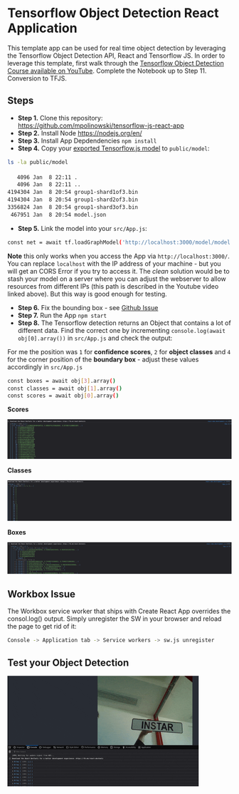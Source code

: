 # Tensorflow Object Detection React Application

This template app can be used for real time object detection by leveraging the Tensorflow Object Detection API, React and Tensorflow JS. In order to leverage this template, first walk through the [Tensorflow Object Detection Course available on YouTube](https://www.youtube.com/c/nicholasrenotte). Complete the Notebook up to Step 11. Conversion to TFJS.

## Steps

* __Step 1.__ Clone this repository: https://github.com/mpolinowski/tensorflow-js-react-app
* __Step 2.__ Install Node https://nodejs.org/en/
* __Step 3.__ Install App Depdendencies `npm install`
* __Step 4.__ Copy your [exported Tensorflow.js model](https://mpolinowski.github.io/devnotes/2021-11-11--tensorflow-crash-course-part-iv) to `public/model`:


```bash
ls -la public/model

   4096 Jan  8 22:11 .
   4096 Jan  8 22:11 ..
4194304 Jan  8 20:54 group1-shard1of3.bin
4194304 Jan  8 20:54 group1-shard2of3.bin
3356824 Jan  8 20:54 group1-shard3of3.bin
 467951 Jan  8 20:54 model.json
```

* __Step 5.__ Link the model into your `src/App.js`:

```bash
const net = await tf.loadGraphModel('http://localhost:3000/model/model.json')
```

__Note__ this only works when you access the App via `http://localhost:3000/`. You can replace `localhost` with the IP address of your machine - but you will get an CORS Error if you try to access it. The _clean_ solution would be to stash your model on a server where you can adjust the webserver to allow resources from different IPs (this path is described in the Youtube video linked above). But this way is good enough for testing.



* __Step 6.__ Fix the bounding box - see [Github Issue](https://github.com/nicknochnack/TFODApp/issues/1)
* __Step 7.__ Run the App `npm start`
* __Step 8.__ The Tensorflow detection returns an Object that contains a lot of different data. Find the correct one by incrementing `console.log(await obj[0].array())` in `src/App.js` and check the output:


For me the position was `1` for __confidence scores__, `2` for __object classes__ and `4` for the corner position of the __boundary box__ - adjust these values accordingly in `src/App.js`


```bash
const boxes = await obj[3].array()
const classes = await obj[1].array()
const scores = await obj[0].array()
```

__Scores__

![Tensorflow.js Object Detection React Application](./screenshots/obj[0].png)

__Classes__

![Tensorflow.js Object Detection React Application](./screenshots/obj[1].png)

__Boxes__

![Tensorflow.js Object Detection React Application](./screenshots/obj[3].png)


## Workbox Issue

The Workbox service worker that ships with Create React App overrides the consol.log() output. Simply unregister the SW in your browser and reload the page to get rid of it:


```bash
Console -> Application tab -> Service workers -> sw.js unregister
```

## Test your Object Detection

![Tensorflow.js Object Detection React Application](./screenshots/tensorflowjs-object-detection.gif)
